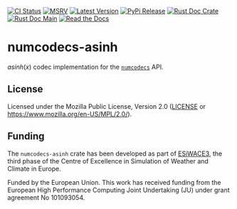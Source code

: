 [![CI Status]][workflow] [![MSRV]][repo] [![Latest Version]][crates.io] [![PyPi Release]][pypi] [![Rust Doc Crate]][docs.rs] [![Rust Doc Main]][docs] [![Read the Docs]][rtdocs]

[CI Status]: https://img.shields.io/github/actions/workflow/status/juntyr/numcodecs-rs/ci.yml?branch=main
[workflow]: https://github.com/juntyr/numcodecs-rs/actions/workflows/ci.yml?query=branch%3Amain

[MSRV]: https://img.shields.io/badge/MSRV-1.85.0-blue
[repo]: https://github.com/juntyr/numcodecs-rs

[Latest Version]: https://img.shields.io/crates/v/numcodecs-asinh
[crates.io]: https://crates.io/crates/numcodecs-asinh

[PyPi Release]: https://img.shields.io/pypi/v/numcodecs-wasm-asinh.svg
[pypi]: https://pypi.python.org/pypi/numcodecs-wasm-asinh

[Rust Doc Crate]: https://img.shields.io/docsrs/numcodecs-asinh
[docs.rs]: https://docs.rs/numcodecs-asinh/

[Rust Doc Main]: https://img.shields.io/badge/docs-main-blue
[docs]: https://juntyr.github.io/numcodecs-rs/numcodecs_asinh

[Read the Docs]: https://img.shields.io/readthedocs/numcodecs-wasm?label=readthedocs
[rtdocs]: https://numcodecs-wasm.readthedocs.io/en/stable/api/numcodecs_wasm_asinh/

# numcodecs-asinh

$asinh(x)$ codec implementation for the [`numcodecs`] API.

[`numcodecs`]: https://docs.rs/numcodecs/0.2/numcodecs/

## License

Licensed under the Mozilla Public License, Version 2.0 ([LICENSE](LICENSE) or https://www.mozilla.org/en-US/MPL/2.0/).

## Funding

The `numcodecs-asinh` crate has been developed as part of [ESiWACE3](https://www.esiwace.eu), the third phase of the Centre of Excellence in Simulation of Weather and Climate in Europe.

Funded by the European Union. This work has received funding from the European High Performance Computing Joint Undertaking (JU) under grant agreement No 101093054.
